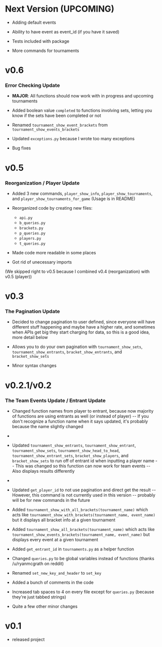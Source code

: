 # Next Version (UPCOMING)

- Adding default events

- Ability to have event as event_id (if you have it saved)

- Tests included with package

- More commands for tournaments

# v0.6

### **Error Checking Update**

- **MAJOR**: All functions should now work with in progress and upcoming tournaments

- Added boolean value `completed` to functions involving sets, letting you know if the sets have been completed or not

- Renamed `tournament_show_event_brackets` from `tournament_show_events_brackets`

- Updated `exceptions.py` because I wrote too many exceptions

- Bug fixes

# v0.5

### **Reorganization / Player Update**

- Added 3 new commands, `player_show_info`, `player_show_tournaments`, and `player_show_tournaments_for_game` (Usage is in README)

- Reorganized code by creating new files:

  - `api.py`
  - `b_queries.py`
  - `brackets.py`
  - `p_queries.py`
  - `players.py`
  - `t_queries.py`

- Made code more readable in some places

- Got rid of unecessary imports

(We skipped right to v0.5 because I combined v0.4 (reorganization) with v0.5 (player))

# v0.3

### The Pagination Update

- Decided to change pagination to user defined, since everyone will have different stuff happening and maybe have a higher rate, and sometimes when APIs get big they start charging for data, so this is a good idea, more detail below

- Allows you to do your own pagination with `tournament_show_sets`, `tournament_show_entrants`, `bracket_show_entrants`, and `bracket_show_sets`

- Minor syntax changes

# v0.2.1/v0.2

### The Team Events Update / Entrant Update

- Changed function names from player to entrant, because now majority of functions are using entrants as well (or instead of player) -- If you don't recognize a function name when it says updated, it's probably because the name slightly changed
-
- Updated `tournament_show_entrants`, `tournament_show_entrant`, `tournament_show_sets`, `tournament_show_head_to_head`, `tournament_show_entrant_sets`, `bracket_show_players`, and `bracket_show_sets` to run off of entrant id when inputting a player name -- This was changed so this function can now work for team events -- Also displays results differently
-
- Updated `get_player_id` to not use pagination and direct get the result -- However, this command is not currently used in this version -- probably will be for new commands in the future

- Added `tournament_show_with_all_brackets(tournament_name)` which acts like `tournament_show_with_brackets(tournament_name, event_name)` but it displays all bracket info at a given tournament

- Added `tournament_show_all_brackets(tournament_name)` which acts like `tournament_show_events_brackets(tournament_name, event_name)` but displays every event at a given tournament

- Added `get_entrant_id` in `tournaments.py` as a helper function

- Changed `queries.py` to be global variables instead of functions (thanks /u/ryanmcgrath on reddit)

- Renamed `set_new_key_and_header` to `set_key`

- Added a bunch of comments in the code

- Increased tab spaces to 4 on every file except for `queries.py` (because they're just tabbed strings)

- Quite a few other minor changes

# v0.1

- released project
